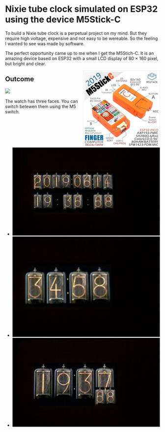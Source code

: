# Nixie tube clock simulated on ESP32 using the device M5Stick-C
To build a Nixie tube clock is a perpetual project on my mind. But they require high voltage, expensive and not easy to be wereable. So the feeling I wanted to see was made by software.

The perfect opportunity came up to me when I get the M5Stich-C. It is an amazing device based on ESP32 with a small LCD display of 80 × 160 pixel, but bright and clear. 

<img src="https://github.com/McOrts/M5StickC_Nixie_tube_Clock/blob/master/images/M5Stick-C.jpg" width="250" align="right" />


## Outcome

![](https://github.com/McOrts/M5StickC_Nixie_tube_Clock/blob/master/images/Nixie_Clock_M5StickC.gif)

The watch has three faces. You can switch betewen them using the M5 switch.
- ![](https://github.com/McOrts/M5StickC_Nixie_tube_Clock/blob/master/images/Nixie_Clock_M5StickC_m1.gif)
- ![](https://github.com/McOrts/M5StickC_Nixie_tube_Clock/blob/master/images/Nixie_Clock_M5StickC_m2.gif)
- ![](https://github.com/McOrts/M5StickC_Nixie_tube_Clock/blob/master/images/Nixie_Clock_M5StickC_m3.gif)
